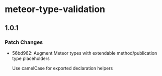 # meteor-type-validation

## 1.0.1

### Patch Changes

- 56bd962: Augment Meteor types with extendable method/publication type placeholders

  Use camelCase for exported declaration helpers
